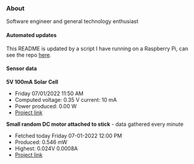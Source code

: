 ### About
Software engineer and general technology enthusiast

#### Automated updates
This README is updated by a script I have running on a Raspberry Pi, can see the repo [here](https://github.com/jdc-cunningham/raspi-git-repo-updater).

#### Sensor data
**5V 100mA Solar Cell**
- Friday 07/01/2022 11:50 AM
- Computed voltage: 0.35 V current: 10 mA
- Power produced: 0.00 W
- [Project link](https://github.com/jdc-cunningham/raspisolarplotter)

**Small random DC motor attached to stick** - data gathered every minute
- Fetched today Friday 07-01-2022 12:00 PM
- Produced: 0.546 mW
- Highest: 0.024V 0.0008A
- [Project link](https://github.com/jdc-cunningham/turbine-raspi)